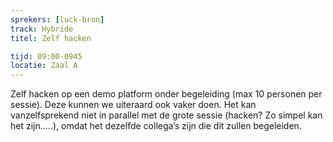 ```yaml
---
sprekers: [luck-bron]
track: Hybride
titel: Zelf hacken

tijd: 09:00-0945
locatie: Zaal A
---
```

Zelf hacken op een demo platform onder begeleiding (max 10 personen per sessie). Deze kunnen we uiteraard ook vaker doen. Het kan vanzelfsprekend niet in parallel met de grote sessie (hacken? Zo simpel kan het zijn…..), omdat het dezelfde collega’s zijn die dit zullen begeleiden.




